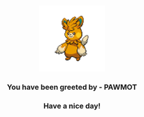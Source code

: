 <p align="center">
            <img src="https://raw.githubusercontent.com/PokeAPI/sprites/master/sprites/pokemon/923.png" width="150" height="150">
          </p>
          <h3 align="center">You have been greeted by - <b>PAWMOT</b></h3>
          <h3 align="center">Have a nice day!</h3>
